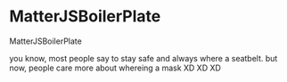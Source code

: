 # MatterJSBoilerPlate
MatterJSBoilerPlate

you know, most people say to stay safe and always where a seatbelt. but now, people care more about whereing a mask XD XD XD
